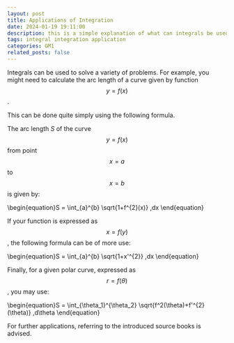 ```yaml
---
layout: post
title: Applications of Integration
date: 2024-01-19 19:11:00
description: this is a simple explanation of what can integrals be used for.
tags: integral integration application
categories: GM1
related_posts: false
---
```


Integrals can be used to solve a variety of problems. For example, you might need to calculate the arc length of a curve given by function $$y = f(x)$$.

This can be done quite simply using the following formula.

The arc length $S$ of the curve $$y = f(x)$$ from point $$x = a$$ to $$x = b$$ is given by:

\begin{equation}S = \int_{a}^{b} \sqrt{1+f^{2}(x)} \,dx \\end{equation}

If your function is expressed as $$x=f(y)$$, the following formula can be of more use:

\begin{equation}S = \int_{a}^{b} \sqrt{1+x'^{2}} \,dx \\end{equation}

Finally, for a given polar curve, expressed as $$r=f(\theta)$$, you may use:

\begin{equation}S = \int_{\theta_1}^{\theta_2} \sqrt{f^2(\theta)+f'^{2}(\theta)} \,d\theta \\end{equation}

For further applications, referring to the introduced source books is advised.
